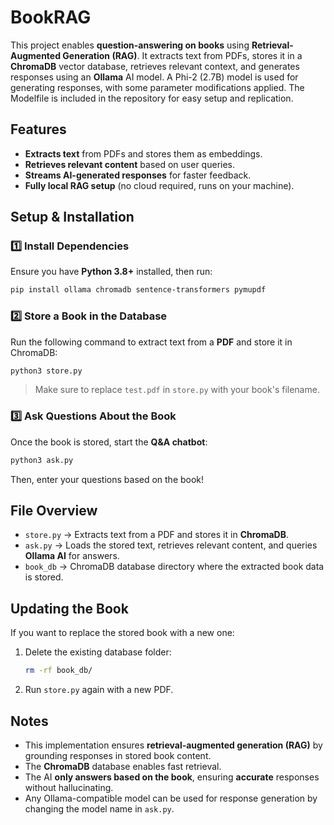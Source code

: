 # BookRAG

This project enables **question-answering on books** using **Retrieval-Augmented Generation (RAG)**. It extracts text from PDFs, stores it in a **ChromaDB** vector database, retrieves relevant context, and generates responses using an **Ollama** AI model.
A Phi-2 (2.7B) model is used for generating responses, with some parameter modifications applied. The Modelfile is included in the repository for easy setup and replication.

## Features
- **Extracts text** from PDFs and stores them as embeddings.
- **Retrieves relevant content** based on user queries.
- **Streams AI-generated responses** for faster feedback.
- **Fully local RAG setup** (no cloud required, runs on your machine).

## Setup & Installation
### 1️⃣ Install Dependencies
Ensure you have **Python 3.8+** installed, then run:
```bash
pip install ollama chromadb sentence-transformers pymupdf
```

### 2️⃣ Store a Book in the Database
Run the following command to extract text from a **PDF** and store it in ChromaDB:
```bash
python3 store.py
```
> Make sure to replace `test.pdf` in `store.py` with your book's filename.

### 3️⃣ Ask Questions About the Book
Once the book is stored, start the **Q&A chatbot**:
```bash
python3 ask.py
```
Then, enter your questions based on the book!

## File Overview
- `store.py` → Extracts text from a PDF and stores it in **ChromaDB**.
- `ask.py` → Loads the stored text, retrieves relevant content, and queries **Ollama AI** for answers.
- `book_db` → ChromaDB database directory where the extracted book data is stored.

## Updating the Book
If you want to replace the stored book with a new one:
1. Delete the existing database folder:
   ```bash
   rm -rf book_db/
   ```
2. Run `store.py` again with a new PDF.

## Notes
- This implementation ensures **retrieval-augmented generation (RAG)** by grounding responses in stored book content.
- The **ChromaDB** database enables fast retrieval.
- The AI **only answers based on the book**, ensuring **accurate** responses without hallucinating.
- Any Ollama-compatible model can be used for response generation by changing the model name in `ask.py`.


